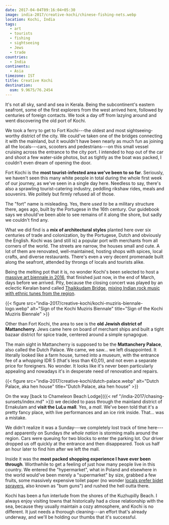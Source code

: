 ```yaml
---
date: 2017-04-04T09:16:04+05:30
image: india-2017/creative-kochi/chinese-fishing-nets.webp
location: Kochi, India
tags:
  - art
  - tourists
  - fishing
  - sightseeing
  - Jews
  - trade
countries: 
  - India
continents: 
  - Asia
timezone: IST
title: Creative Kochi
destination:
  osm: 9.9675/76.2454
---
```


It's not all sky, sand and sea in Kerala. Being the subcontinent's eastern seafront, some of the first explorers from the west arrived here, followed by centuries of foreign contacts. We took a day off from lazying around and went discovering the old port of Kochi.

<!--more-->

We took a ferry to get to Fort Kochi---the oldest and most sightseeing-worthy district of the city. We could've taken one of the bridges connecting it with the mainland, but it wouldn't have been nearly as much fun as joining all the locals---cars, scooters and pedestrians---on this small vessel cruising across the entrance to the city port. I intended to hop out of the car and shoot a few water-side photos, but as tightly as the boat was packed, I couldn't even dream of opening the door.

Fort Kochi is the __most tourist-infested area we've been to so far__. Seriously, we haven't seen this many white people in total during the whole first week of our journey, as we've seen in a single day here. Needless to say, there's also a sprawling tourist-catering industry, peddling rikshaw rides, meals and souvenirs. We politely but firmly refused all of those.

The "fort" name is misleading. Yes, there _used to_ be a military structure there, ages ago, built by the Portugese in the 16th century. Our guidebook says we should've been able to see remains of it along the shore, but sadly we couldn't find any.

What we did find is a __mix of architectural styles__ planted here over six centuries of trade and colonization, by the Portugese, Dutch and obviously the English. Kochi was (and still is) a popular port with merchants from all corners of the world. The streets are narrow, the houses small and cute. A lot of them are renovated, well-maintained, hosting shops with spices, local crafts, and diverse restaurants. There's even a very decent promenade built along the seafront, attended by throngs of locals and tourists alike.

Being the melting pot that it is, no wonder Kochi's been selected to host a [massive art biennale in 2016][kochi-muziris-biennale], that finished just now, in the end of March, days before we arrived. Pity, because the closing concert was played by an eclectic Keralan band called [Thaikkudam Bridge][thaikkudam-bridge], [mixing Indian rock music with ethnic tunes from the region][yt-thaikkudam-bridge-song].

{{< figure src="india-2017/creative-kochi/kochi-muziris-biennale-logo.webp" alt="Sign of the Kochi Muziris Biennale" title="Sign of the Kochi Muziris Biennale" >}}

Other than Fort Kochi, the area to see is the __old Jewish district of Mattancherry__. Jews came here on board of merchant ships and built a tight bazaar district for spice trade, centered around a simple synagogue.

The main sight in Mattancherry is supposed to be the __Mattanchery Palace__, also called the Dutch Palace. We came, we saw... we left disappointed. It literally looked like a farm house, turned into a museum, with the entrance fee of a _whopping_ IDR 5 (that's less than €0,01), and not even a separate price for foreigners. No wonder. It looks like it's never been particularly appealing and nowadays it's in desperate need of renovation and repairs.

{{< figure src="india-2017/creative-kochi/dutch-palace.webp" alt="Dutch Palace, aka hen house" title="Dutch Palace, aka hen house" >}}

On the way [back to Chameleon Beach Lodge]({{< ref "/india-2017/chasing-sunsets/index.md" >}}) we decided to pass through the mainland district of Ernakulam and __visit the LuLu mall__. Yes, a _mall_. We've been told that it's a pretty fancy place, with live performances and an ice rink inside. That... was a mistake.

We didn't realize it was a Sunday---we completely lost track of time here---and apparently on Sundays _the whole nation_ is storming malls around the region. Cars were queuing for two blocks to enter the parking lot. Our driver dropped us off quickly at the entrance and then disappeared. Took us half an hour later to find him after we left the mall.

Inside it was the __most packed shopping experience I have ever been through__. Worthwhile to get a feeling of just how many people live in this country. We entered the "hypermarket", what in Poland and elsewhere in the world would've been merely a "supermarket" by size, grabbed a few fruits, some massively expensive toilet paper (no wonder [locals prefer bidet sprayers][india-toilet-use], also known as "bum guns") and rushed the hell outta there.

Kochi has been a fun interlude from the shores of the Kuzhupilly Beach. I always enjoy visiting towns that historically had a close relationship with the sea, because they usually maintain a cozy atmosphere, and Kochi is no different. It just needs a thorough cleaning---an effort that's already underway, and we'll be holding our thumbs that it's successful.

[india-toilet-use]: https://www.quora.com/I-have-heard-that-most-Indians-dont-use-toilet-paper-after-they-poop-they-just-wash-it-directly-with-their-hands-Why-do-they-do-that
[kochi-muziris-biennale]: http://www.kochimuzirisbiennale.org/
[thaikkudam-bridge]: http://thaikkudambridge.com
[yt-thaikkudam-bridge-song]: https://www.youtube.com/watch?v=XSZHjIWX6qY
